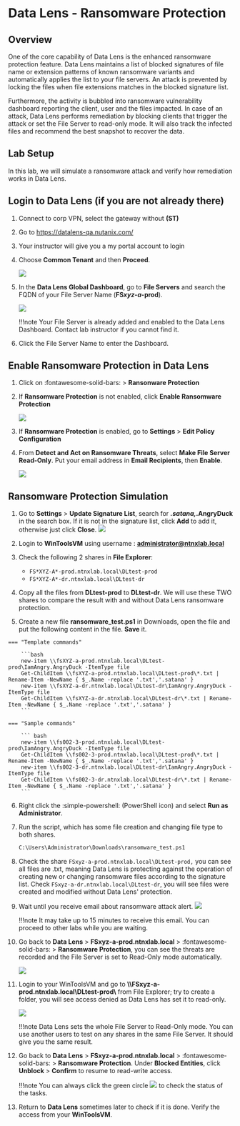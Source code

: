 # Data Lens - Ransomware Protection

## Overview
One of the core capability of Data Lens is the enhanced ransomware protection feature. Data Lens maintains a list of blocked signatures of file name or extension patterns of known ransomware variants and automatically applies the list to
your file servers. An attack is prevented by locking the files
when file extensions matches in the blocked signature list.

Furthermore, the activity is bubbled into ransomware vulnerability dashboard reporting the client, user and the files impacted. In case of an attack, Data Lens performs remediation by blocking clients that trigger the attack or set the File Server to read-only mode. It will also track the infected files and recommend the best snapshot to recover the data.

## Lab Setup

In this lab, we will simulate a ransomware attack and verify how remediation works in Data Lens. 

## Login to Data Lens (if you are not already there)

1. Connect to corp VPN, select the gateway without **(ST)**
   
2. Go to https://datalens-qa.nutanix.com/ 
   
3. Your instructor will give you a my portal account to login
   
4. Choose **Common Tenant** and then **Proceed**.
   
    ![](images/dl1.png)

5. In the **Data Lens Global Dashboard**, go to **File Servers** and search the FQDN of your File Server Name (**FS*xyz*-*a*-prod**).

    ![](images/dl2.png)

    !!!note 
           Your File Server is already added and enabled to the Data Lens Dashboard. Contact lab instructor if you cannot find it.


6. Click the File Server Name to enter the Dashboard.

## Enable Ransomware Protection in Data Lens

1. Click on :fontawesome-solid-bars: > **Ransonware Protection**

2. If **Ransomware Protection** is not enabled, click **Enable Ransomware Protection**
   
   ![](images/dl3.png)

3. If **Ransomware Protection** is enabled, go to **Settings** > **Edit Policy Configuration**

4.  From **Detect and Act on Ransomware Threats**, select **Make File Server Read-Only**. Put your email address in **Email Recipients**, then **Enable**.
      
    ![](images/dl4.png)

## Ransomware Protection Simulation

1.    Go to **Settings** > **Update Signature List**, search for ****.satana*,*.AngryDuck** in the search box. If it is not in the signature list, click **Add** to add it, otherwise just click **Close**.
            ![](images/dl5.png)

2.    Login to **WinToolsVM** using username : **administrator@ntnxlab.local**

3.    Check the following 2 shares in **File Explorer**:

      - ``FS*XYZ-A*-prod.ntnxlab.local\DLtest-prod``
      - ``FS*XYZ-A*-dr.ntnxlab.local\DLtest-dr``

4.    Copy all the files from **DLtest-prod** to **DLtest-dr**. We will use these TWO shares to compare the result with and without Data Lens ransomware protection.

5.    Create a new file **ransomware_test.ps1** in Downloads, open the file and put the following content in the file. **Save** it.
    
    === "Template commands"
    
        ```bash
        new-item \\fsXYZ-a-prod.ntnxlab.local\DLtest-prod\IamAngry.AngryDuck -ItemType file
        Get-ChildItem \\fsXYZ-a-prod.ntnxlab.local\DLtest-prod\*.txt | Rename-Item -NewName { $_.Name -replace '.txt','.satana' }
        new-item \\fsXYZ-a-dr.ntnxlab.local\DLtest-dr\IamAngry.AngryDuck -ItemType file
        Get-ChildItem \\fsXYZ-a-dr.ntnxlab.local\DLtest-dr\*.txt | Rename-Item -NewName { $_.Name -replace '.txt','.satana' }
        ```
    
    === "Sample commands"
    
        ``` bash
        new-item \\fs002-3-prod.ntnxlab.local\DLtest-prod\IamAngry.AngryDuck -ItemType file
        Get-ChildItem \\fs002-3-prod.ntnxlab.local\DLtest-prod\*.txt | Rename-Item -NewName { $_.Name -replace '.txt','.satana' }
        new-item \\fs002-3-dr.ntnxlab.local\DLtest-dr\IamAngry.AngryDuck -ItemType file
        Get-ChildItem \\fs002-3-dr.ntnxlab.local\DLtest-dr\*.txt | Rename-Item -NewName { $_.Name -replace '.txt','.satana' }
        ```

6. Right click the :simple-powershell: (PowerShell icon) and select **Run as Administrator**.

7. Run the script, which has some file creation and changing file type to both shares.

    ```bash
    C:\Users\Administrator\Downloads\ransomware_test.ps1
    ```

8.   Check the share ``FSxyz-a-prod.ntnxlab.local\DLtest-prod,`` you can see all files are .txt, meaning Data Lens is protecting against the operation of creating new or changing ransomware files according to the signature list. Check ``FSxyz-a-dr.ntnxlab.local\DLtest-dr``, you will see files were created and modified without Data Lens' protection.

9.  Wait until you receive email about ransomware attack alert.
            ![](images/dl8.png)

    !!!note
            It may take up to 15 minutes to receive this email. You can proceed to other labs while you are waiting.

10. Go back to **Data Lens** > **FSxyz-a-prod.ntnxlab.local** > :fontawesome-solid-bars: > **Ransomware Protection**, you can see the threats are recorded and the File Server is set to Read-Only mode automatically.
   
      ![](images/dl9.png)

11. Login to your WinToolsVM and go to **\\\FSxyz-a-prod.ntnxlab.local\DLtest-prod\\** from File Explorer; try to create a folder, you will see access denied as Data Lens has set it to read-only.
    
    ![](images/dl10.png)
    
    !!!note
           Data Lens sets the whole File Server to Read-Only mode. You can use another users to test on any shares in the same File Server. It should give you the same result.


12. Go back to **Data Lens** > **FSxyz-a-prod.ntnxlab.local** > :fontawesome-solid-bars: > **Ransomware Protection**. Under **Blocked Entities**, click **Unblock** > **Confirm** to resume to read-write access.
    
    !!!note
             You can always click the green circle ![](images/greencircle.png) to check the status of the tasks.

13.   Return to **Data Lens** sometimes later to check if it is done. Verify the access from your **WinToolsVM**.

